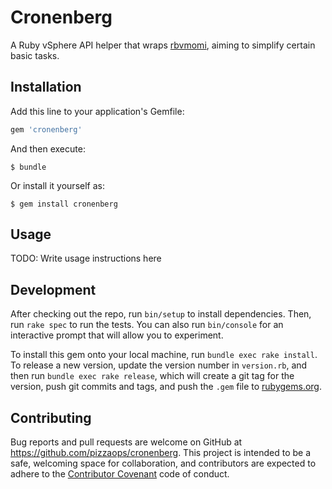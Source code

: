 # Cronenberg

A Ruby vSphere API helper that wraps [rbvmomi](github.com/vmware/rbvmomi/), aiming to simplify certain basic tasks.

## Installation

Add this line to your application's Gemfile:

```ruby
gem 'cronenberg'
```

And then execute:

    $ bundle

Or install it yourself as:

    $ gem install cronenberg

## Usage

TODO: Write usage instructions here

## Development

After checking out the repo, run `bin/setup` to install dependencies. Then, run `rake spec` to run the tests. You can also run `bin/console` for an interactive prompt that will allow you to experiment.

To install this gem onto your local machine, run `bundle exec rake install`. To release a new version, update the version number in `version.rb`, and then run `bundle exec rake release`, which will create a git tag for the version, push git commits and tags, and push the `.gem` file to [rubygems.org](https://rubygems.org).

## Contributing

Bug reports and pull requests are welcome on GitHub at https://github.com/pizzaops/cronenberg. This project is intended to be a safe, welcoming space for collaboration, and contributors are expected to adhere to the [Contributor Covenant](http://contributor-covenant.org) code of conduct.

